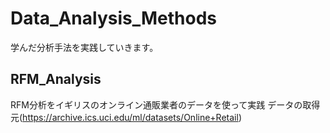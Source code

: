 # Data_Analysis_Methods
学んだ分析手法を実践していきます。

## RFM_Analysis
RFM分析をイギリスのオンライン通販業者のデータを使って実践
データの取得元(https://archive.ics.uci.edu/ml/datasets/Online+Retail)

